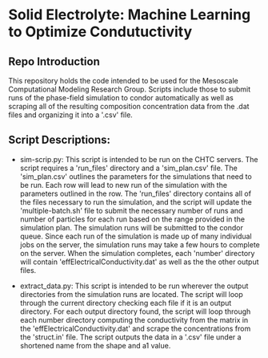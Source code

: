 # Solid Electrolyte: Machine Learning to Optimize Condutuctivity
## Repo Introduction
This repository holds the code intended to be used for the Mesoscale Computational Modeling Research Group. Scripts include those to submit runs of the phase-field simulation to condor automatically as well as scraping all of the resulting composition concentration data from the .dat files and organizing it into a '.csv' file.

## Script Descriptions:

* sim-scrip.py: This script is intended to be run on the CHTC servers. The script requires a 'run_files' directory and a 'sim_plan.csv' file. The 'sim_plan.csv' outlines the parameters for the simulations that need to be run. Each row will lead to new run of the simulation with the parameters outlined in the row. The 'run_files' directory contains all of the files necessary to run the simulation, and the script will update the 'multiple-batch.sh' file to submit the necessary number of runs and number of particles for each run based on the range provided in the simulation plan. The simulation runs will be submitted to the condor queue. Since each run of the simulation is made up of many individual jobs on the server, the simulation runs may take a few hours to complete on the server. When the simulation completes, each 'number' directory will contain 'effElectricalConductivity.dat' as well as the the other output files.

* extract_data.py: This script is intended to be run wherever the output directories from the simulation runs are located. The script will loop through the current directory checking each file if it is an output directory. For each output directory found, the script will loop through each number directory computing the conductivity from the matrix in the 'effElectricalConductivity.dat' and scrape the concentrations from the 'struct.in' file. The script outputs the data in a '.csv' file under a shortened name from the shape and a1 value.
